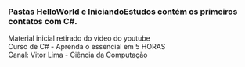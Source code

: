 ### Pastas HelloWorld e IniciandoEstudos contém os primeiros contatos com C#.
Material inicial retirado do vídeo do youtube
<br> Curso de C# - Aprenda o essencial em 5 HORAS
<br> Canal: Vitor Lima - Ciência da Computação
